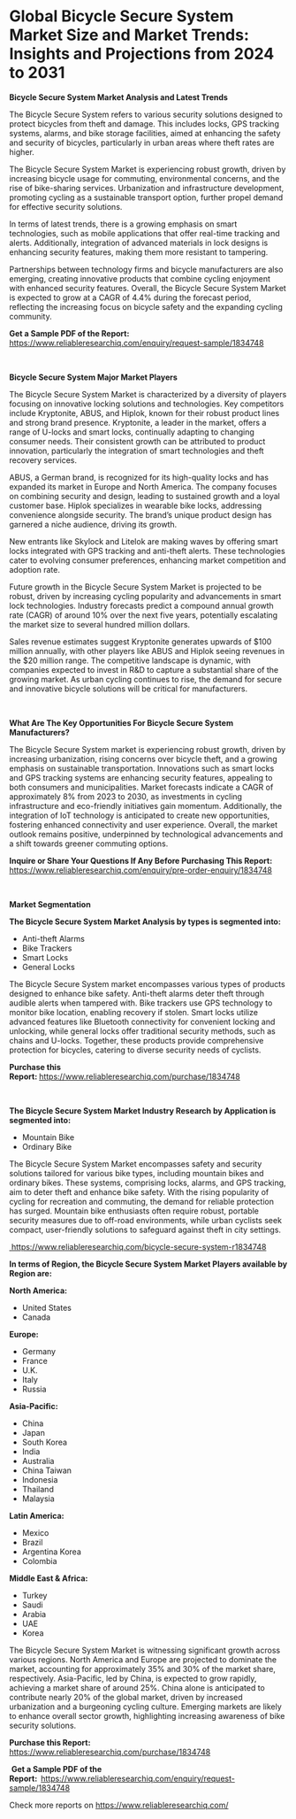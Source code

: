 <p><h1>Global Bicycle Secure System Market Size and Market Trends: Insights and Projections from 2024 to 2031</h1></p><p><strong>Bicycle Secure System Market Analysis and Latest Trends</strong></p>
<p><p>The Bicycle Secure System refers to various security solutions designed to protect bicycles from theft and damage. This includes locks, GPS tracking systems, alarms, and bike storage facilities, aimed at enhancing the safety and security of bicycles, particularly in urban areas where theft rates are higher. </p><p>The Bicycle Secure System Market is experiencing robust growth, driven by increasing bicycle usage for commuting, environmental concerns, and the rise of bike-sharing services. Urbanization and infrastructure development, promoting cycling as a sustainable transport option, further propel demand for effective security solutions. </p><p>In terms of latest trends, there is a growing emphasis on smart technologies, such as mobile applications that offer real-time tracking and alerts. Additionally, integration of advanced materials in lock designs is enhancing security features, making them more resistant to tampering. </p><p>Partnerships between technology firms and bicycle manufacturers are also emerging, creating innovative products that combine cycling enjoyment with enhanced security features. Overall, the Bicycle Secure System Market is expected to grow at a CAGR of 4.4% during the forecast period, reflecting the increasing focus on bicycle safety and the expanding cycling community.</p></p>
<p><strong>Get a Sample PDF of the Report:&nbsp;</strong> <a href="https://www.reliableresearchiq.com/enquiry/request-sample/1834748?utm_campaign=1896&utm_medium=2&utm_source=Github&utm_content=ia&utm_term=31122024&utm_id=bicycle-secure-system">https://www.reliableresearchiq.com/enquiry/request-sample/1834748</a></p>
<p>&nbsp;</p>
<p><strong>Bicycle Secure System Major Market Players</strong></p>
<p><p>The Bicycle Secure System Market is characterized by a diversity of players focusing on innovative locking solutions and technologies. Key competitors include Kryptonite, ABUS, and Hiplok, known for their robust product lines and strong brand presence. Kryptonite, a leader in the market, offers a range of U-locks and smart locks, continually adapting to changing consumer needs. Their consistent growth can be attributed to product innovation, particularly the integration of smart technologies and theft recovery services.</p><p>ABUS, a German brand, is recognized for its high-quality locks and has expanded its market in Europe and North America. The company focuses on combining security and design, leading to sustained growth and a loyal customer base. Hiplok specializes in wearable bike locks, addressing convenience alongside security. The brand’s unique product design has garnered a niche audience, driving its growth.</p><p>New entrants like Skylock and Litelok are making waves by offering smart locks integrated with GPS tracking and anti-theft alerts. These technologies cater to evolving consumer preferences, enhancing market competition and adoption rate.</p><p>Future growth in the Bicycle Secure System Market is projected to be robust, driven by increasing cycling popularity and advancements in smart lock technologies. Industry forecasts predict a compound annual growth rate (CAGR) of around 10% over the next five years, potentially escalating the market size to several hundred million dollars.</p><p>Sales revenue estimates suggest Kryptonite generates upwards of $100 million annually, with other players like ABUS and Hiplok seeing revenues in the $20 million range. The competitive landscape is dynamic, with companies expected to invest in R&D to capture a substantial share of the growing market. As urban cycling continues to rise, the demand for secure and innovative bicycle solutions will be critical for manufacturers.</p></p>
<p>&nbsp;</p>
<p><strong>What Are The Key Opportunities For Bicycle Secure System Manufacturers?</strong></p>
<p><p>The Bicycle Secure System market is experiencing robust growth, driven by increasing urbanization, rising concerns over bicycle theft, and a growing emphasis on sustainable transportation. Innovations such as smart locks and GPS tracking systems are enhancing security features, appealing to both consumers and municipalities. Market forecasts indicate a CAGR of approximately 8% from 2023 to 2030, as investments in cycling infrastructure and eco-friendly initiatives gain momentum. Additionally, the integration of IoT technology is anticipated to create new opportunities, fostering enhanced connectivity and user experience. Overall, the market outlook remains positive, underpinned by technological advancements and a shift towards greener commuting options.</p></p>
<p><strong>Inquire or Share Your Questions If Any Before Purchasing This Report:</strong> <a href="https://www.reliableresearchiq.com/enquiry/pre-order-enquiry/1834748?utm_campaign=1896&utm_medium=2&utm_source=Github&utm_content=ia&utm_term=31122024&utm_id=bicycle-secure-system">https://www.reliableresearchiq.com/enquiry/pre-order-enquiry/1834748</a></p>
<p>&nbsp;</p>
<p><strong>Market Segmentation</strong></p>
<p><strong>The Bicycle Secure System Market Analysis by types is segmented into:</strong></p>
<p><ul><li>Anti-theft Alarms</li><li>Bike Trackers</li><li>Smart Locks</li><li>General Locks</li></ul></p>
<p><p>The Bicycle Secure System market encompasses various types of products designed to enhance bike safety. Anti-theft alarms deter theft through audible alerts when tampered with. Bike trackers use GPS technology to monitor bike location, enabling recovery if stolen. Smart locks utilize advanced features like Bluetooth connectivity for convenient locking and unlocking, while general locks offer traditional security methods, such as chains and U-locks. Together, these products provide comprehensive protection for bicycles, catering to diverse security needs of cyclists.</p></p>
<p><strong>Purchase this Report:&nbsp;</strong><a href="https://www.reliableresearchiq.com/purchase/1834748?utm_campaign=1896&utm_medium=2&utm_source=Github&utm_content=ia&utm_term=31122024&utm_id=bicycle-secure-system">https://www.reliableresearchiq.com/purchase/1834748</a></p>
<p>&nbsp;</p>
<p><strong>The Bicycle Secure System Market Industry Research by Application is segmented into:</strong></p>
<p><ul><li>Mountain Bike</li><li>Ordinary Bike</li></ul></p>
<p><p>The Bicycle Secure System Market encompasses safety and security solutions tailored for various bike types, including mountain bikes and ordinary bikes. These systems, comprising locks, alarms, and GPS tracking, aim to deter theft and enhance bike safety. With the rising popularity of cycling for recreation and commuting, the demand for reliable protection has surged. Mountain bike enthusiasts often require robust, portable security measures due to off-road environments, while urban cyclists seek compact, user-friendly solutions to safeguard against theft in city settings.</p></p>
<p><a href="https://www.reliableresearchiq.com/bicycle-secure-system-r1834748?utm_campaign=1896&utm_medium=2&utm_source=Github&utm_content=ia&utm_term=31122024&utm_id=bicycle-secure-system">&nbsp;https://www.reliableresearchiq.com/bicycle-secure-system-r1834748</a></p>
<p><strong>In terms of Region, the Bicycle Secure System Market Players available by Region are:</strong></p>
<p>
    <p> <strong> North America: </strong>
        <ul>
            <li>United States</li>
            <li>Canada</li>
        </ul>
        </p> 
    <p> <strong> Europe: </strong>
        <ul>
            <li>Germany</li>
            <li>France</li>
            <li>U.K.</li>
            <li>Italy</li>
            <li>Russia</li>
        </ul>
        </p> 
    <p> <strong> Asia-Pacific: </strong>
        <ul>
            <li>China</li>
            <li>Japan</li>
            <li>South Korea</li>
            <li>India</li>
            <li>Australia</li>
            <li>China Taiwan</li>
            <li>Indonesia</li>
            <li>Thailand</li>
            <li>Malaysia</li>
        </ul>
        </p> 
    <p> <strong> Latin America: </strong>
        <ul>
            <li>Mexico</li>
            <li>Brazil</li>
            <li>Argentina Korea</li>
            <li>Colombia</li>
        </ul>
        </p> 
    <p> <strong> Middle East & Africa: </strong>
        <ul>
            <li>Turkey</li>
            <li>Saudi</li>
            <li>Arabia</li>
            <li>UAE</li>
            <li>Korea</li>
        </ul>
    </p>
    </p>
<p><p>The Bicycle Secure System Market is witnessing significant growth across various regions. North America and Europe are projected to dominate the market, accounting for approximately 35% and 30% of the market share, respectively. Asia-Pacific, led by China, is expected to grow rapidly, achieving a market share of around 25%. China alone is anticipated to contribute nearly 20% of the global market, driven by increased urbanization and a burgeoning cycling culture. Emerging markets are likely to enhance overall sector growth, highlighting increasing awareness of bike security solutions.</p></p>
<p><strong>Purchase this Report: </strong><a href="https://www.reliableresearchiq.com/purchase/1834748?utm_campaign=1896&utm_medium=2&utm_source=Github&utm_content=ia&utm_term=31122024&utm_id=bicycle-secure-system">https://www.reliableresearchiq.com/purchase/1834748</a></p>
<p>&nbsp;<strong>Get a Sample PDF of the Report:&nbsp;&nbsp;</strong><a href="https://www.reliableresearchiq.com/enquiry/request-sample/1834748?utm_campaign=1896&utm_medium=2&utm_source=Github&utm_content=ia&utm_term=31122024&utm_id=bicycle-secure-system">https://www.reliableresearchiq.com/enquiry/request-sample/1834748</a></p>
<p><strong></strong></p>
<p>Check more reports on <a href="https://www.reliableresearchiq.com/?utm_campaign=1896&utm_medium=2&utm_source=Github&utm_content=ia&utm_term=31122024&utm_id=bicycle-secure-system">https://www.reliableresearchiq.com/</a></p>